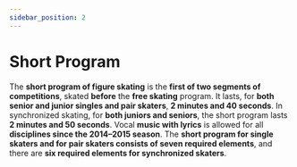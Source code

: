 ```yaml
---
sidebar_position: 2
---
```


# Short Program

The **short program of figure skating** is the **first of two segments of competitions**,
skated **before** the **free skating** program.
It lasts, for **both senior and junior singles and pair skaters**,
**2 minutes and 40 seconds**. In synchronized skating, for **both juniors and seniors**,
the short program lasts **2 minutes and 50 seconds**.
Vocal **music with lyrics** is allowed for all **disciplines since the 2014–2015 season**.
The **short program for single skaters and for pair skaters consists of seven required elements**,
and there are **six required elements for synchronized skaters**.